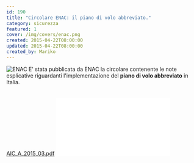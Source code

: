 ```yaml
---
id: 190
title: "Circolare ENAC: il piano di volo abbreviato."
category: sicurezza
featured: 1
cover: /img/covers/enac.png
created: 2015-04-22T08:00:00
updated: 2015-04-22T08:00:00
created_by: Mariko
---
```


<img src="/img/covers/enac.png" class="float-left mr-4 w-[250px] h-[80px] object-cover" title="ENAC"/>
E' stata pubblicata da ENAC la circolare contenente le note esplicative riguardanti l'implementazione del <strong>piano di volo abbreviato</strong> in Italia.<br/>
<br/>
<br/>
<a href="/docs/AIC_A_2015_03.pdf" target="_blank">AIC_A_2015_03.pdf</a>
<embed src="/docs/AIC_A_2015_03.pdf" class="w-full h-screen"></embed>
